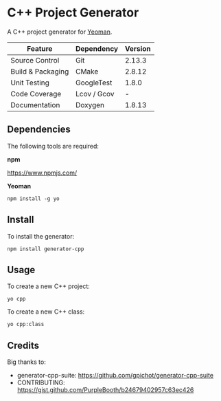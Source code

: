 # C++ Project Generator

A C++ project generator for [Yeoman](http://yeoman.io/).

| Feature           | Dependency  | Version |
|-------------------|-------------|---------|
| Source Control    | Git         | 2.13.3  |
| Build & Packaging | CMake       | 2.8.12  |
| Unit Testing      | GoogleTest  | 1.8.0   |
| Code Coverage     | Lcov / Gcov | -       |
| Documentation     | Doxygen     | 1.8.13  |

## Dependencies

The following tools are required:

**npm**

https://www.npmjs.com/

**Yeoman**

    npm install -g yo

## Install

To install the generator:

    npm install generator-cpp

## Usage

To create a new C++ project:

    yo cpp

To create a new C++ class:

    yo cpp:class

## Credits

Big thanks to:

- generator-cpp-suite: https://github.com/gpichot/generator-cpp-suite
- CONTRIBUTING: https://gist.github.com/PurpleBooth/b24679402957c63ec426